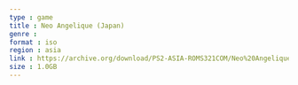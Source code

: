 ```yaml
---
type : game
title : Neo Angelique (Japan)
genre : 
format : iso
region : asia
link : https://archive.org/download/PS2-ASIA-ROMS321COM/Neo%20Angelique%20%28Japan%29.7z
size : 1.0GB
---
```


